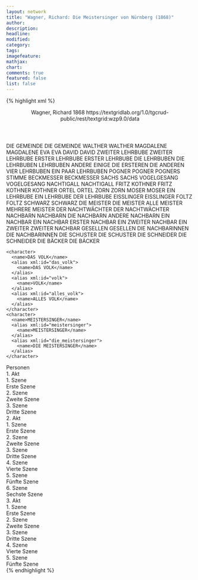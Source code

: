 ```yaml
---
layout: network
title: "Wagner, Richard: Die Meistersinger von Nürnberg (1868)"
author:
description:
headline:
modified:
category:
tags:
imagefeature: 
mathjax: 
chart: 
comments: true
featured: false
list: false
---
```

{% highlight xml %}
<?xml-model href="https://raw.githubusercontent.com/DLiNa/project/master/rules/lina.rnc"?><?xml-model href="https://raw.githubusercontent.com/DLiNa/project/master/rules/lina.sch"?>
<play xmlns="http://lina.digital">
  <header>
    <title>Die Meistersinger von Nürnberg</title>
    <subtitle/>
    <genretitle/>
    <author>Wagner, Richard</author>
    <date type="print"/>
    <date type="premiere">1868</date>
    <date type="written"/>
    <source>https://textgridlab.org/1.0/tgcrud-public/rest/textgrid:wzp9.0/data</source>
  </header>
  <personae>
    <character>
      <name>DIE GEMEINDE</name>
      <alias xml:id="die_gemeinde">
        <name>DIE GEMEINDE</name>
      </alias>
    </character>
    <character>
      <name>WALTHER</name>
      <alias xml:id="walther">
        <name>WALTHER</name>
      </alias>
    </character>
    <character>
      <name>MAGDALENE</name>
      <alias xml:id="magdalene">
        <name>MAGDALENE</name>
      </alias>
    </character>
    <character>
      <name>EVA</name>
      <alias xml:id="eva">
        <name>EVA</name>
      </alias>
    </character>
    <character>
      <name>DAVID</name>
      <alias xml:id="david">
        <name>DAVID</name>
      </alias>
    </character>
    <character>
      <name>ZWEITER LEHRBUBE</name>
      <alias xml:id="zweiter_lehrbube">
        <name>ZWEITER LEHRBUBE</name>
      </alias>
    </character>
    <character>
      <name>ERSTER LEHRBUBE</name>
      <alias xml:id="erster_lehrbube">
        <name>ERSTER LEHRBUBE</name>
      </alias>
    </character>
    <character>
      <name>DIE LEHRBUBEN</name>
      <alias xml:id="die_lehrbuben">
        <name>DIE LEHRBUBEN</name>
      </alias>
      <alias xml:id="lehrbuben">
        <name>LEHRBUBEN</name>
      </alias>
      <alias xml:id="andere">
        <name>ANDERE</name>
      </alias>
      <alias xml:id="einige">
        <name>EINIGE</name>
      </alias>
      <alias xml:id="die_ersteren">
        <name>DIE ERSTEREN</name>
      </alias>
      <alias xml:id="die_anderen">
        <name>DIE ANDEREN</name>
      </alias>
      <alias xml:id="vier_lehrbuben">
        <name>VIER LEHRBUBEN</name>
      </alias>
      <alias xml:id="ein_paar_lehrbuben">
        <name>EIN PAAR LEHRBUBEN</name>
      </alias>
    </character>
    <character>
      <name>POGNER</name>
      <alias xml:id="pogner">
        <name>POGNER</name>
      </alias>
      <alias xml:id="pogners_stimme">
        <name>POGNERS STIMME</name>
      </alias>
    </character>
    <character>
      <name>BECKMESSER</name>
      <alias xml:id="beckmesser">
        <name>BECKMESSER</name>
      </alias>
    </character>
    <character>
      <name>SACHS</name>
      <alias xml:id="sachs">
        <name>SACHS</name>
      </alias>
    </character>
    <character>
      <name>VOGELGESANG</name>
      <alias xml:id="vogelgesang">
        <name>VOGELGESANG</name>
      </alias>
    </character>
    <character>
      <name>NACHTIGALL</name>
      <alias xml:id="nachtigall">
        <name>NACHTIGALL</name>
      </alias>
    </character>
    <character>
      <name>FRITZ KOTHNER</name>
      <alias xml:id="fritz_kothner">
        <name>FRITZ KOTHNER</name>
      </alias>
      <alias xml:id="kothner">
        <name>KOTHNER</name>
      </alias>
    </character>
    <character>
      <name>ORTEL</name>
      <alias xml:id="ortel">
        <name>ORTEL</name>
      </alias>
    </character>
    <character>
      <name>ZORN</name>
      <alias xml:id="zorn">
        <name>ZORN</name>
      </alias>
    </character>
    <character>
      <name>MOSER</name>
      <alias xml:id="moser">
        <name>MOSER</name>
      </alias>
    </character>
    <character>
      <name>EIN LEHRBUBE</name>
      <alias xml:id="ein_lehrbube">
        <name>EIN LEHRBUBE</name>
      </alias>
      <alias xml:id="der_lehrbube">
        <name>DER LEHRBUBE</name>
      </alias>
    </character>
    <character>
      <name>EISSLINGER</name>
      <alias xml:id="eisslinger">
        <name>EISSLINGER</name>
      </alias>
    </character>
    <character>
      <name>FOLTZ</name>
      <alias xml:id="foltz">
        <name>FOLTZ</name>
      </alias>
    </character>
    <character>
      <name>SCHWARZ</name>
      <alias xml:id="schwarz">
        <name>SCHWARZ</name>
      </alias>
    </character>
    <character>
      <name>DIE MEISTER</name>
      <alias xml:id="die_meister">
        <name>DIE MEISTER</name>
      </alias>
      <alias xml:id="alle_meister">
        <name>ALLE MEISTER</name>
      </alias>
      <alias xml:id="mehrere_meister">
        <name>MEHRERE MEISTER</name>
      </alias>
    </character>
    <character>
      <name>DER NACHTWÄCHTER</name>
      <alias xml:id="der_nachtwächter">
        <name>DER NACHTWÄCHTER</name>
      </alias>
    </character>
    <character>
      <name>NACHBARN</name>
      <alias xml:id="nachbarn">
        <name>NACHBARN</name>
      </alias>
      <alias xml:id="die_nachbarn">
        <name>DIE NACHBARN</name>
      </alias>
      <alias xml:id="andere_nachbarn">
        <name>ANDERE NACHBARN</name>
      </alias>
    </character>
    <character>
      <name>EIN NACHBAR</name>
      <alias xml:id="ein_nachbar">
        <name>EIN NACHBAR</name>
      </alias>
      <alias xml:id="erster_nachbar">
        <name>ERSTER NACHBAR</name>
      </alias>
    </character>
    <character>
      <name>EIN ZWEITER NACHBAR</name>
      <alias xml:id="ein_zweiter">
        <name>EIN ZWEITER</name>
      </alias>
      <alias xml:id="zweiter_nachbar">
        <name>ZWEITER NACHBAR</name>
      </alias>
    </character>
    <character>
      <name>GESELLEN</name>
      <alias xml:id="gesellen">
        <name>GESELLEN</name>
      </alias>
    </character>
    <character>
      <name>DIE NACHBARINNEN</name>
      <alias xml:id="die_nachbarinnen">
        <name>DIE NACHBARINNEN</name>
      </alias>
    </character>
    <character>
      <name>DIE SCHUSTER</name>
      <alias xml:id="die_schuster">
        <name>DIE SCHUSTER</name>
      </alias>
    </character>
    <character>
      <name>DIE SCHNEIDER</name>
      <alias xml:id="die_schneider">
        <name>DIE SCHNEIDER</name>
      </alias>
    </character>
    <character>
      <name>DIE BÄCKER</name>
      <alias xml:id="die_bäcker">
        <name>DIE BÄCKER</name>
      </alias>
    </character>

    <character>
      <name>DAS VOLK</name>
      <alias xml:id="das_volk">
        <name>DAS VOLK</name>
      </alias>
      <alias xml:id="volk">
        <name>VOLK</name>
      </alias>
      <alias xml:id="alles_volk">
        <name>ALLES VOLK</name>
      </alias>
    </character>
    <character>
      <name>MEISTERSINGER</name>
      <alias xml:id="meistersinger">
        <name>MEISTERSINGER</name>
      </alias>
      <alias xml:id="die_meistersinger">
        <name>DIE MEISTERSINGER</name>
      </alias>
    </character>
  </personae>
  <text>
    <div>
      <head>Personen</head>
    </div>
    <div>
      <head>1. Akt</head>
      <div>
        <head>1. Szene</head>
        <div>
          <head>Erste Szene</head>
          <sp who="#die_gemeinde">
            <amount n="1" unit="speech_acts"/>
            <amount n="47" unit="words"/>
            <amount n="10" unit="lines"/>
            <amount n="233" unit="chars"/>
          </sp>
          <sp who="#walther">
            <amount n="14" unit="speech_acts"/>
            <amount n="218" unit="words"/>
            <amount n="40" unit="lines"/>
            <amount n="1128" unit="chars"/>
          </sp>
          <sp who="#magdalene">
            <amount n="25" unit="speech_acts"/>
            <amount n="348" unit="words"/>
            <amount n="58" unit="lines"/>
            <amount n="1801" unit="chars"/>
          </sp>
          <sp who="#eva">
            <amount n="15" unit="speech_acts"/>
            <amount n="163" unit="words"/>
            <amount n="26" unit="lines"/>
            <amount n="804" unit="chars"/>
          </sp>
          <sp who="#david">
            <amount n="5" unit="speech_acts"/>
            <amount n="51" unit="words"/>
            <amount n="9" unit="lines"/>
            <amount n="278" unit="chars"/>
          </sp>
        </div>
      </div>
      <div>
        <head>2. Szene</head>
        <div>
          <head>Zweite Szene</head>
          <sp who="#zweiter_lehrbube">
            <amount n="2" unit="speech_acts"/>
            <amount n="8" unit="words"/>
            <amount n="2" unit="lines"/>
            <amount n="46" unit="chars"/>
          </sp>
          <sp who="#erster_lehrbube">
            <amount n="1" unit="speech_acts"/>
            <amount n="3" unit="words"/>
            <amount n="1" unit="lines"/>
            <amount n="16" unit="chars"/>
          </sp>
          <sp who="#david">
            <amount n="19" unit="speech_acts"/>
            <amount n="879" unit="words"/>
            <amount n="144" unit="lines"/>
            <amount n="4684" unit="chars"/>
          </sp>
          <sp who="#vier_lehrbuben #erster_lehrbube #zweiter_lehrbube">
            <amount n="3" unit="speech_acts"/>
            <amount n="15" unit="words"/>
            <amount n="3" unit="lines"/>
            <amount n="81" unit="chars"/>
          </sp>
          <sp who="#lehrbuben #erster_lehrbube #zweiter_lehrbube">
            <amount n="6" unit="speech_acts"/>
            <amount n="45" unit="words"/>
            <amount n="7" unit="lines"/>
            <amount n="248" unit="chars"/>
          </sp>
          <sp who="#walther">
            <amount n="15" unit="speech_acts"/>
            <amount n="103" unit="words"/>
            <amount n="19" unit="lines"/>
            <amount n="529" unit="chars"/>
          </sp>
          <sp who="#die_lehrbuben #erster_lehrbube #zweiter_lehrbube">
            <amount n="2" unit="speech_acts"/>
            <amount n="69" unit="words"/>
            <amount n="12" unit="lines"/>
            <amount n="389" unit="chars"/>
          </sp>
        </div>
      </div>
      <div>
        <head>3. Szene</head>
        <div>
          <head>Dritte Szene</head>
          <sp who="#pogner">
            <amount n="21" unit="speech_acts"/>
            <amount n="764" unit="words"/>
            <amount n="126" unit="lines"/>
            <amount n="4026" unit="chars"/>
          </sp>
          <sp who="#beckmesser">
            <amount n="42" unit="speech_acts"/>
            <amount n="852" unit="words"/>
            <amount n="130" unit="lines"/>
            <amount n="4392" unit="chars"/>
          </sp>
          <sp who="#walther">
            <amount n="14" unit="speech_acts"/>
            <amount n="660" unit="words"/>
            <amount n="139" unit="lines"/>
            <amount n="3474" unit="chars"/>
          </sp>
          <sp who="#sachs">
            <amount n="17" unit="speech_acts"/>
            <amount n="656" unit="words"/>
            <amount n="105" unit="lines"/>
            <amount n="3406" unit="chars"/>
          </sp>
          <sp who="#vogelgesang">
            <amount n="8" unit="speech_acts"/>
            <amount n="35" unit="words"/>
            <amount n="8" unit="lines"/>
            <amount n="184" unit="chars"/>
          </sp>
          <sp who="#nachtigall">
            <amount n="6" unit="speech_acts"/>
            <amount n="28" unit="words"/>
            <amount n="6" unit="lines"/>
            <amount n="144" unit="chars"/>
          </sp>
          <sp who="#fritz_kothner">
            <amount n="1" unit="speech_acts"/>
            <amount n="38" unit="words"/>
            <amount n="7" unit="lines"/>
            <amount n="206" unit="chars"/>
          </sp>
          <sp who="#kothner">
            <amount n="37" unit="speech_acts"/>
            <amount n="388" unit="words"/>
            <amount n="76" unit="lines"/>
            <amount n="2200" unit="chars"/>
          </sp>
          <sp who="#ortel">
            <amount n="1" unit="speech_acts"/>
            <amount n="3" unit="words"/>
            <amount n="1" unit="lines"/>
            <amount n="13" unit="chars"/>
          </sp>
          <sp who="#zorn">
            <amount n="2" unit="speech_acts"/>
            <amount n="7" unit="words"/>
            <amount n="2" unit="lines"/>
            <amount n="45" unit="chars"/>
          </sp>
          <sp who="#moser">
            <amount n="1" unit="speech_acts"/>
            <amount n="3" unit="words"/>
            <amount n="1" unit="lines"/>
            <amount n="15" unit="chars"/>
          </sp>
          <sp who="#ein_lehrbube">
            <amount n="1" unit="speech_acts"/>
            <amount n="2" unit="words"/>
            <amount n="1" unit="lines"/>
            <amount n="10" unit="chars"/>
          </sp>
          <sp who="#alle_meister">
            <amount n="1" unit="speech_acts"/>
            <amount n="2" unit="words"/>
            <amount n="1" unit="lines"/>
            <amount n="12" unit="chars"/>
          </sp>
          <sp who="#der_lehrbube">
            <amount n="1" unit="speech_acts"/>
            <amount n="3" unit="words"/>
            <amount n="1" unit="lines"/>
            <amount n="12" unit="chars"/>
          </sp>
          <sp who="#david">
            <amount n="1" unit="speech_acts"/>
            <amount n="3" unit="words"/>
            <amount n="1" unit="lines"/>
            <amount n="12" unit="chars"/>
          </sp>
          <sp who="#eisslinger">
            <amount n="1" unit="speech_acts"/>
            <amount n="1" unit="words"/>
            <amount n="1" unit="lines"/>
            <amount n="5" unit="chars"/>
          </sp>
          <sp who="#foltz">
            <amount n="1" unit="speech_acts"/>
            <amount n="2" unit="words"/>
            <amount n="1" unit="lines"/>
            <amount n="7" unit="chars"/>
          </sp>
          <sp who="#schwarz">
            <amount n="1" unit="speech_acts"/>
            <amount n="3" unit="words"/>
            <amount n="1" unit="lines"/>
            <amount n="22" unit="chars"/>
          </sp>
          <sp who="#die_meister">
            <amount n="6" unit="speech_acts"/>
            <amount n="167" unit="words"/>
            <amount n="25" unit="lines"/>
            <amount n="840" unit="chars"/>
          </sp>
          <sp who="#die_lehrbuben">
            <amount n="2" unit="speech_acts"/>
            <amount n="32" unit="words"/>
            <amount n="6" unit="lines"/>
            <amount n="183" unit="chars"/>
          </sp>
          <sp who="#mehrere_meister">
            <amount n="1" unit="speech_acts"/>
            <amount n="12" unit="words"/>
            <amount n="2" unit="lines"/>
            <amount n="67" unit="chars"/>
          </sp>
          <sp who="#ortel #foltz">
            <amount n="1" unit="speech_acts"/>
            <amount n="4" unit="words"/>
            <amount n="1" unit="lines"/>
            <amount n="21" unit="chars"/>
          </sp>
          <sp who="#moser #nachtigall">
            <amount n="1" unit="speech_acts"/>
            <amount n="4" unit="words"/>
            <amount n="1" unit="lines"/>
            <amount n="19" unit="chars"/>
          </sp>
        </div>
      </div>
    </div>
    <div>
      <head>2. Akt</head>
      <div>
        <head>1. Szene</head>
        <div>
          <head>Erste Szene</head>
          <sp who="#lehrbuben">
            <amount n="2" unit="speech_acts"/>
            <amount n="39" unit="words"/>
            <amount n="8" unit="lines"/>
            <amount n="212" unit="chars"/>
          </sp>
          <sp who="#david">
            <amount n="8" unit="speech_acts"/>
            <amount n="66" unit="words"/>
            <amount n="12" unit="lines"/>
            <amount n="360" unit="chars"/>
          </sp>
          <sp who="#magdalene">
            <amount n="5" unit="speech_acts"/>
            <amount n="57" unit="words"/>
            <amount n="10" unit="lines"/>
            <amount n="295" unit="chars"/>
          </sp>
          <sp who="#die_lehrbuben">
            <amount n="2" unit="speech_acts"/>
            <amount n="74" unit="words"/>
            <amount n="15" unit="lines"/>
            <amount n="400" unit="chars"/>
          </sp>
          <sp who="#sachs">
            <amount n="3" unit="speech_acts"/>
            <amount n="44" unit="words"/>
            <amount n="6" unit="lines"/>
            <amount n="230" unit="chars"/>
          </sp>
        </div>
      </div>
      <div>
        <head>2. Szene</head>
        <div>
          <head>Zweite Szene</head>
          <sp who="#pogner">
            <amount n="9" unit="speech_acts"/>
            <amount n="200" unit="words"/>
            <amount n="33" unit="lines"/>
            <amount n="995" unit="chars"/>
          </sp>
          <sp who="#eva">
            <amount n="13" unit="speech_acts"/>
            <amount n="97" unit="words"/>
            <amount n="17" unit="lines"/>
            <amount n="502" unit="chars"/>
          </sp>
          <sp who="#magdalene">
            <amount n="5" unit="speech_acts"/>
            <amount n="45" unit="words"/>
            <amount n="9" unit="lines"/>
            <amount n="252" unit="chars"/>
          </sp>
        </div>
      </div>
      <div>
        <head>3. Szene</head>
        <div>
          <head>Dritte Szene</head>
          <sp who="#sachs">
            <amount n="4" unit="speech_acts"/>
            <amount n="254" unit="words"/>
            <amount n="41" unit="lines"/>
            <amount n="1215" unit="chars"/>
          </sp>
          <sp who="#david">
            <amount n="3" unit="speech_acts"/>
            <amount n="23" unit="words"/>
            <amount n="4" unit="lines"/>
            <amount n="122" unit="chars"/>
          </sp>
        </div>
      </div>
      <div>
        <head>4. Szene</head>
        <div>
          <head>Vierte Szene</head>
          <sp who="#eva">
            <amount n="36" unit="speech_acts"/>
            <amount n="495" unit="words"/>
            <amount n="70" unit="lines"/>
            <amount n="2373" unit="chars"/>
          </sp>
          <sp who="#sachs">
            <amount n="26" unit="speech_acts"/>
            <amount n="352" unit="words"/>
            <amount n="53" unit="lines"/>
            <amount n="1758" unit="chars"/>
          </sp>
          <sp who="#magdalene">
            <amount n="14" unit="speech_acts"/>
            <amount n="173" unit="words"/>
            <amount n="26" unit="lines"/>
            <amount n="840" unit="chars"/>
          </sp>
          <sp who="#pogners_stimme">
            <amount n="1" unit="speech_acts"/>
            <amount n="3" unit="words"/>
            <amount n="1" unit="lines"/>
            <amount n="14" unit="chars"/>
          </sp>
        </div>
      </div>
      <div>
        <head>5. Szene</head>
        <div>
          <head>Fünfte Szene</head>
          <sp who="#eva">
            <amount n="14" unit="speech_acts"/>
            <amount n="178" unit="words"/>
            <amount n="36" unit="lines"/>
            <amount n="866" unit="chars"/>
          </sp>
          <sp who="#walther">
            <amount n="13" unit="speech_acts"/>
            <amount n="351" unit="words"/>
            <amount n="78" unit="lines"/>
            <amount n="1808" unit="chars"/>
          </sp>
          <sp who="#magdalene">
            <amount n="1" unit="speech_acts"/>
            <amount n="6" unit="words"/>
            <amount n="1" unit="lines"/>
            <amount n="32" unit="chars"/>
          </sp>
          <sp who="#der_nachtwächter">
            <amount n="1" unit="speech_acts"/>
            <amount n="30" unit="words"/>
            <amount n="5" unit="lines"/>
            <amount n="159" unit="chars"/>
          </sp>
          <sp who="#sachs">
            <amount n="1" unit="speech_acts"/>
            <amount n="18" unit="words"/>
            <amount n="3" unit="lines"/>
            <amount n="89" unit="chars"/>
          </sp>
        </div>
      </div>
      <div>
        <head>6. Szene</head>
        <div>
          <head>Sechste Szene</head>
          <sp who="#eva">
            <amount n="15" unit="speech_acts"/>
            <amount n="154" unit="words"/>
            <amount n="26" unit="lines"/>
            <amount n="734" unit="chars"/>
          </sp>
          <sp who="#walther">
            <amount n="16" unit="speech_acts"/>
            <amount n="140" unit="words"/>
            <amount n="26" unit="lines"/>
            <amount n="710" unit="chars"/>
          </sp>
          <sp who="#sachs">
            <amount n="36" unit="speech_acts"/>
            <amount n="774" unit="words"/>
            <amount n="144" unit="lines"/>
            <amount n="3960" unit="chars"/>
          </sp>
          <sp who="#beckmesser">
            <amount n="37" unit="speech_acts"/>
            <amount n="928" unit="words"/>
            <amount n="158" unit="lines"/>
            <amount n="4738" unit="chars"/>
          </sp>
          <sp who="#david">
            <amount n="3" unit="speech_acts"/>
            <amount n="54" unit="words"/>
            <amount n="8" unit="lines"/>
            <amount n="274" unit="chars"/>
          </sp>
          <sp who="#nachbarn">
            <amount n="2" unit="speech_acts"/>
            <amount n="59" unit="words"/>
            <amount n="8" unit="lines"/>
            <amount n="300" unit="chars"/>
          </sp>
          <sp who="#magdalene">
            <amount n="3" unit="speech_acts"/>
            <amount n="74" unit="words"/>
            <amount n="13" unit="lines"/>
            <amount n="370" unit="chars"/>
          </sp>
          <sp who="#andere_nachbarn">
            <amount n="1" unit="speech_acts"/>
            <amount n="25" unit="words"/>
            <amount n="4" unit="lines"/>
            <amount n="127" unit="chars"/>
          </sp>
          <sp who="#ein_nachbar">
            <amount n="1" unit="speech_acts"/>
            <amount n="9" unit="words"/>
            <amount n="1" unit="lines"/>
            <amount n="44" unit="chars"/>
          </sp>
          <sp who="#ein_zweiter">
            <amount n="1" unit="speech_acts"/>
            <amount n="9" unit="words"/>
            <amount n="1" unit="lines"/>
            <amount n="43" unit="chars"/>
          </sp>
          <sp who="#erster_nachbar">
            <amount n="2" unit="speech_acts"/>
            <amount n="6" unit="words"/>
            <amount n="2" unit="lines"/>
            <amount n="30" unit="chars"/>
          </sp>
          <sp who="#zweiter_nachbar">
            <amount n="2" unit="speech_acts"/>
            <amount n="6" unit="words"/>
            <amount n="2" unit="lines"/>
            <amount n="29" unit="chars"/>
          </sp>
          <sp who="#lehrbuben">
            <amount n="2" unit="speech_acts"/>
            <amount n="172" unit="words"/>
            <amount n="32" unit="lines"/>
            <amount n="945" unit="chars"/>
          </sp>
          <sp who="#einige">
            <amount n="1" unit="speech_acts"/>
            <amount n="4" unit="words"/>
            <amount n="1" unit="lines"/>
            <amount n="21" unit="chars"/>
          </sp>
          <sp who="#andere">
            <amount n="1" unit="speech_acts"/>
            <amount n="5" unit="words"/>
            <amount n="1" unit="lines"/>
            <amount n="28" unit="chars"/>
          </sp>
          <sp who="#die_ersteren">
            <amount n="1" unit="speech_acts"/>
            <amount n="2" unit="words"/>
            <amount n="1" unit="lines"/>
            <amount n="17" unit="chars"/>
          </sp>
          <sp who="#die_anderen">
            <amount n="1" unit="speech_acts"/>
            <amount n="2" unit="words"/>
            <amount n="1" unit="lines"/>
            <amount n="17" unit="chars"/>
          </sp>
          <sp who="#die_nachbarn">
            <amount n="1" unit="speech_acts"/>
            <amount n="70" unit="words"/>
            <amount n="16" unit="lines"/>
            <amount n="349" unit="chars"/>
          </sp>
          <sp who="#gesellen">
            <amount n="1" unit="speech_acts"/>
            <amount n="111" unit="words"/>
            <amount n="23" unit="lines"/>
            <amount n="613" unit="chars"/>
          </sp>
          <sp who="#die_meister">
            <amount n="1" unit="speech_acts"/>
            <amount n="42" unit="words"/>
            <amount n="6" unit="lines"/>
            <amount n="227" unit="chars"/>
          </sp>
          <sp who="#die_nachbarinnen">
            <amount n="1" unit="speech_acts"/>
            <amount n="134" unit="words"/>
            <amount n="19" unit="lines"/>
            <amount n="654" unit="chars"/>
          </sp>
          <sp who="#pogner">
            <amount n="2" unit="speech_acts"/>
            <amount n="17" unit="words"/>
            <amount n="3" unit="lines"/>
            <amount n="76" unit="chars"/>
          </sp>
          <sp who="#der_nachtwächter">
            <amount n="1" unit="speech_acts"/>
            <amount n="31" unit="words"/>
            <amount n="5" unit="lines"/>
            <amount n="166" unit="chars"/>
          </sp>
        </div>
      </div>
    </div>
    <div>
      <head>3. Akt</head>
      <div>
        <head>1. Szene</head>
        <div>
          <head>Erste Szene</head>
          <sp who="#david">
            <amount n="12" unit="speech_acts"/>
            <amount n="470" unit="words"/>
            <amount n="70" unit="lines"/>
            <amount n="2433" unit="chars"/>
          </sp>
          <sp who="#sachs">
            <amount n="12" unit="speech_acts"/>
            <amount n="482" unit="words"/>
            <amount n="71" unit="lines"/>
            <amount n="2468" unit="chars"/>
          </sp>
        </div>
      </div>
      <div>
        <head>2. Szene</head>
        <div>
          <head>Zweite Szene</head>
          <sp who="#sachs">
            <amount n="23" unit="speech_acts"/>
            <amount n="821" unit="words"/>
            <amount n="135" unit="lines"/>
            <amount n="4332" unit="chars"/>
          </sp>
          <sp who="#walther">
            <amount n="21" unit="speech_acts"/>
            <amount n="366" unit="words"/>
            <amount n="70" unit="lines"/>
            <amount n="1892" unit="chars"/>
          </sp>
        </div>
      </div>
      <div>
        <head>3. Szene</head>
        <div>
          <head>Dritte Szene</head>
          <sp who="#sachs">
            <amount n="23" unit="speech_acts"/>
            <amount n="324" unit="words"/>
            <amount n="51" unit="lines"/>
            <amount n="1659" unit="chars"/>
          </sp>
          <sp who="#beckmesser">
            <amount n="22" unit="speech_acts"/>
            <amount n="733" unit="words"/>
            <amount n="138" unit="lines"/>
            <amount n="3737" unit="chars"/>
          </sp>
        </div>
      </div>
      <div>
        <head>4. Szene</head>
        <div>
          <head>Vierte Szene</head>
          <sp who="#sachs">
            <amount n="17" unit="speech_acts"/>
            <amount n="834" unit="words"/>
            <amount n="127" unit="lines"/>
            <amount n="4213" unit="chars"/>
          </sp>
          <sp who="#eva">
            <amount n="10" unit="speech_acts"/>
            <amount n="310" unit="words"/>
            <amount n="61" unit="lines"/>
            <amount n="1559" unit="chars"/>
          </sp>
          <sp who="#walther">
            <amount n="4" unit="speech_acts"/>
            <amount n="155" unit="words"/>
            <amount n="37" unit="lines"/>
            <amount n="829" unit="chars"/>
          </sp>
          <sp who="#david">
            <amount n="1" unit="speech_acts"/>
            <amount n="55" unit="words"/>
            <amount n="11" unit="lines"/>
            <amount n="259" unit="chars"/>
          </sp>
          <sp who="#magdalene">
            <amount n="1" unit="speech_acts"/>
            <amount n="53" unit="words"/>
            <amount n="11" unit="lines"/>
            <amount n="260" unit="chars"/>
          </sp>
        </div>
      </div>
      <div>
        <head>5. Szene</head>
        <div>
          <head>Fünfte Szene</head>
          <sp who="#die_schuster">
            <amount n="2" unit="speech_acts"/>
            <amount n="72" unit="words"/>
            <amount n="15" unit="lines"/>
            <amount n="412" unit="chars"/>
          </sp>
          <sp who="#die_schneider">
            <amount n="2" unit="speech_acts"/>
            <amount n="94" unit="words"/>
            <amount n="16" unit="lines"/>
            <amount n="515" unit="chars"/>
          </sp>
          <sp who="#die_bäcker">
            <amount n="1" unit="speech_acts"/>
            <amount n="35" unit="words"/>
            <amount n="7" unit="lines"/>
            <amount n="180" unit="chars"/>
          </sp>
          <sp who="#lehrbuben">
            <amount n="3" unit="speech_acts"/>
            <amount n="23" unit="words"/>
            <amount n="5" unit="lines"/>
            <amount n="145" unit="chars"/>
          </sp>
          <sp who="#david">
            <amount n="3" unit="speech_acts"/>
            <amount n="32" unit="words"/>
            <amount n="4" unit="lines"/>
            <amount n="158" unit="chars"/>
          </sp>
          <sp who="#ein_paar_lehrbuben">
            <amount n="1" unit="speech_acts"/>
            <amount n="6" unit="words"/>
            <amount n="1" unit="lines"/>
            <amount n="32" unit="chars"/>
          </sp>
          <sp who="#gesellen">
            <amount n="1" unit="speech_acts"/>
            <amount n="2" unit="words"/>
            <amount n="1" unit="lines"/>
            <amount n="18" unit="chars"/>
          </sp>
          <sp who="#alles_volk">
            <amount n="1" unit="speech_acts"/>
            <amount n="81" unit="words"/>
            <amount n="16" unit="lines"/>
            <amount n="413" unit="chars"/>
          </sp>
          <sp who="#sachs">
            <amount n="14" unit="speech_acts"/>
            <amount n="739" unit="words"/>
            <amount n="118" unit="lines"/>
            <amount n="3787" unit="chars"/>
          </sp>
          <sp who="#pogner">
            <amount n="3" unit="speech_acts"/>
            <amount n="43" unit="words"/>
            <amount n="6" unit="lines"/>
            <amount n="214" unit="chars"/>
          </sp>
          <sp who="#beckmesser">
            <amount n="9" unit="speech_acts"/>
            <amount n="249" unit="words"/>
            <amount n="43" unit="lines"/>
            <amount n="1272" unit="chars"/>
          </sp>
          <sp who="#kothner">
            <amount n="3" unit="speech_acts"/>
            <amount n="27" unit="words"/>
            <amount n="5" unit="lines"/>
            <amount n="142" unit="chars"/>
          </sp>
          <sp who="#das_volk">
            <amount n="6" unit="speech_acts"/>
            <amount n="150" unit="words"/>
            <amount n="21" unit="lines"/>
            <amount n="740" unit="chars"/>
          </sp>
          <sp who="#die_lehrbuben">
            <amount n="2" unit="speech_acts"/>
            <amount n="22" unit="words"/>
            <amount n="4" unit="lines"/>
            <amount n="126" unit="chars"/>
          </sp>
          <sp who="#die_meister">
            <amount n="4" unit="speech_acts"/>
            <amount n="55" unit="words"/>
            <amount n="8" unit="lines"/>
            <amount n="287" unit="chars"/>
          </sp>
          <sp who="#volk">
            <amount n="5" unit="speech_acts"/>
            <amount n="103" unit="words"/>
            <amount n="19" unit="lines"/>
            <amount n="528" unit="chars"/>
          </sp>
          <sp who="#nachtigall">
            <amount n="1" unit="speech_acts"/>
            <amount n="3" unit="words"/>
            <amount n="1" unit="lines"/>
            <amount n="18" unit="chars"/>
          </sp>
          <sp who="#vogelgesang">
            <amount n="1" unit="speech_acts"/>
            <amount n="4" unit="words"/>
            <amount n="1" unit="lines"/>
            <amount n="18" unit="chars"/>
          </sp>
          <sp who="#ortel #foltz">
            <amount n="1" unit="speech_acts"/>
            <amount n="3" unit="words"/>
            <amount n="1" unit="lines"/>
            <amount n="18" unit="chars"/>
          </sp>
          <sp who="#meistersinger">
            <amount n="1" unit="speech_acts"/>
            <amount n="5" unit="words"/>
            <amount n="1" unit="lines"/>
            <amount n="31" unit="chars"/>
          </sp>
          <sp who="#walther">
            <amount n="4" unit="speech_acts"/>
            <amount n="192" unit="words"/>
            <amount n="43" unit="lines"/>
            <amount n="1064" unit="chars"/>
          </sp>
          <sp who="#die_meistersinger">
            <amount n="3" unit="speech_acts"/>
            <amount n="38" unit="words"/>
            <amount n="6" unit="lines"/>
            <amount n="209" unit="chars"/>
          </sp>
          <sp who="#eva">
            <amount n="1" unit="speech_acts"/>
            <amount n="8" unit="words"/>
            <amount n="1" unit="lines"/>
            <amount n="37" unit="chars"/>
          </sp>
        </div>
      </div>
    </div>
  </text>
</play>
{% endhighlight %}